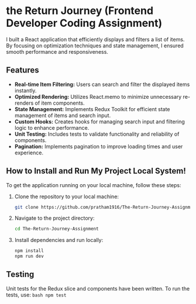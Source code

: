 # the Return Journey (Frontend Developer Coding Assignment)

I built a React application that efficiently displays and filters a list of items. By focusing on optimization techniques and state management, I ensured smooth performance and responsiveness.

## Features

- **Real-time Item Filtering:** Users can search and filter the displayed items instantly.
- **Optimized Rendering:** Utilizes React.memo to minimize unnecessary re-renders of item components.
- **State Management:** Implements Redux Toolkit for efficient state management of items and search input.
- **Custom Hooks:** Creates hooks for managing search input and filtering logic to enhance performance.
- **Unit Testing:**  Includes tests to validate functionality and reliability of components.
- **Pagination:**  Implements pagination to improve loading times and user experience.

## How to Install and Run My Project Local System!
To get the application running on your local machine, follow these steps:

1. Clone the repository to your local machine:
    ```bash
    git clone https://github.com/pratham1916/The-Return-Journey-Assignment.git
    ```
2. Navigate to the project directory:
    ```bash
    cd The-Return-Journey-Assignment
    ```
3. Install dependencies and run locally:
    ```bash
    npm install
    npm run dev
    ```

## Testing
Unit tests for the Redux slice and components have been written. To run the tests, use:
    ```bash
    npm test
    ```